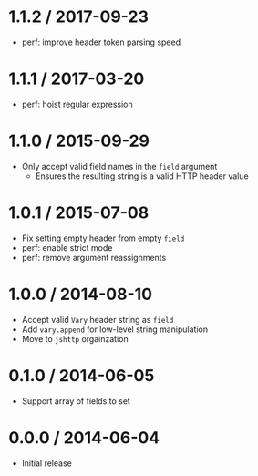 1.1.2 / 2017-09-23
==================

* perf: improve header token parsing speed

1.1.1 / 2017-03-20
==================

* perf: hoist regular expression

1.1.0 / 2015-09-29
==================

* Only accept valid field names in the `field` argument
  * Ensures the resulting string is a valid HTTP header value

1.0.1 / 2015-07-08
==================

* Fix setting empty header from empty `field`
* perf: enable strict mode
* perf: remove argument reassignments

1.0.0 / 2014-08-10
==================

* Accept valid `Vary` header string as `field`
* Add `vary.append` for low-level string manipulation
* Move to `jshttp` orgainzation

0.1.0 / 2014-06-05
==================

* Support array of fields to set

0.0.0 / 2014-06-04
==================

* Initial release
